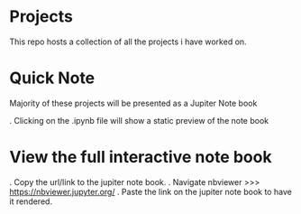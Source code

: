 # Projects
This repo hosts a collection of all the projects i have worked on.

# Quick Note
Majority of these projects will be presented as a Jupiter Note book

. Clicking on the .ipynb file will show a static preview of the note book

# View the full interactive note book

. Copy the url/link to the jupiter note book.
. Navigate nbviewer >>>  https://nbviewer.jupyter.org/
. Paste the link on the jupiter note book to have it rendered.
